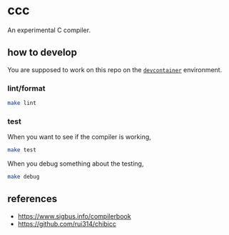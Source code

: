 # ccc

An experimental C compiler.

## how to develop

You are supposed to work on this repo on the [`devcontainer`](https://code.visualstudio.com/docs/remote/containers) environment.

### lint/format

```bash
make lint
```

### test

When you want to see if the compiler is working,

```bash
make test
```

When you debug something about the testing,

```bash
make debug
```

## references

- <https://www.sigbus.info/compilerbook>
- <https://github.com/rui314/chibicc>
